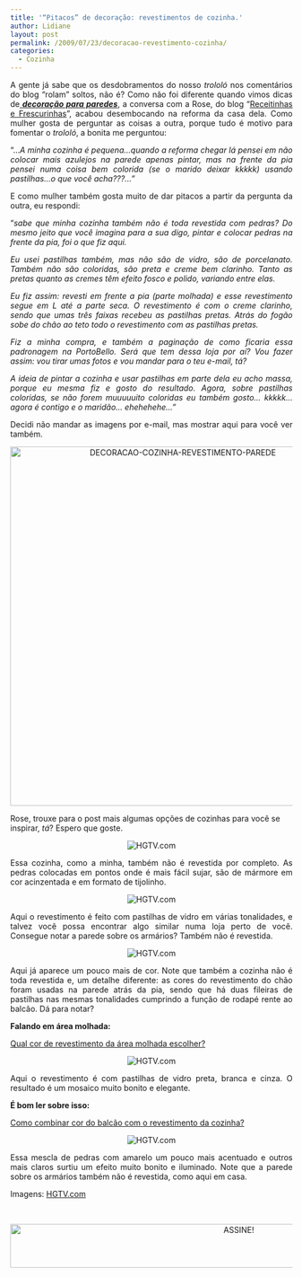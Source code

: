 ```yaml
---
title: '“Pitacos” de decoração: revestimentos de cozinha.'
author: Lidiane
layout: post
permalink: /2009/07/23/decoracao-revestimento-cozinha/
categories:
  - Cozinha
---
```

<p style="text-align: justify;">
  A gente já sabe que os desdobramentos do nosso <em>trololó</em> nos comentários do blog “rolam” soltos, não é? Como não foi diferente quando vimos dicas de<a href="http://www.trololodemulher.com.br/2009/07/13/alternativas-que-podem-transformar-sua-parede/" target="_self"> <strong><em>decoração para paredes</em></strong></a>, a conversa com a Rose, do blog “<a href="http://receitinhasefrescurinhas.blogspot.com/" target="_blank" rel="noopener noreferrer">Receitinhas e Frescurinhas</a>”, acabou desembocando na reforma da casa dela. Como mulher gosta de perguntar as coisas a outra, porque tudo é motivo para fomentar o <em>trololó</em>, a bonita me perguntou:
</p>

<p style="text-align: justify;">
  “…<em>A minha cozinha é pequena…quando a reforma chegar lá pensei em não colocar mais azulejos na parede apenas pintar, mas na frente da pia pensei numa coisa bem colorida (se o marido deixar kkkkk) usando pastilhas…o que você acha???…”</em>
</p>

<p style="text-align: justify;">
  E como mulher também gosta muito de dar pitacos a partir da pergunta da outra, eu respondi:
</p>

<p style="text-align: justify;">
  “<em>sabe que minha cozinha também não é toda revestida com pedras? Do mesmo jeito que você imagina para a sua digo, pintar e colocar pedras na frente da pia, foi o que fiz aqui. </em>
</p>

<p style="text-align: justify;">
  <em>Eu usei pastilhas também, mas não são de vidro, são de porcelanato. Também não são coloridas, são preta e creme bem clarinho. Tanto as pretas quanto as cremes têm efeito fosco e polido, variando entre elas. </em>
</p>

<p style="text-align: justify;">
  <em>Eu fiz assim: revesti em frente a pia (parte molhada) e esse revestimento segue em L até a parte seca. O revestimento é com o creme clarinho, sendo que umas três faixas recebeu as pastilhas pretas. Atrás do fogão sobe do chão ao teto todo o revestimento com as pastilhas pretas. </em>
</p>

<p style="text-align: justify;">
  <em>Fiz a minha compra, e também a paginação de como ficaria essa padronagem na PortoBello. Será que tem dessa loja por aí? Vou fazer assim: vou tirar umas fotos e vou mandar para o teu e-mail, tá? </em>
</p>

<p style="text-align: justify;">
  <em>A ideia de pintar a cozinha e usar pastilhas em parte dela eu acho massa, porque eu mesma fiz e gosto do resultado. Agora, sobre pastilhas coloridas, se não forem muuuuuito coloridas eu também gosto… kkkkk… agora é contigo e o maridão… ehehehehe…”</em>
</p>

<p style="text-align: justify;">
  Decidi não mandar as imagens por e-mail, mas mostrar aqui para você ver também.
</p>

<p align="center">
  <a href="https://www.trololodemulher.com.br/2014/06/DECORACAO-COZINHA-REVESTIMENTO-PAREDE.png"><img class="alignnone size-full wp-image-10140" src="https://www.trololodemulher.com.br/2014/06/DECORACAO-COZINHA-REVESTIMENTO-PAREDE.png" alt="DECORACAO-COZINHA-REVESTIMENTO-PAREDE" width="600" height="640" /></a>
</p>

Rose, trouxe para o post mais algumas opções de cozinhas para você se inspirar, _tá_? Espero que goste.

<p style="text-align: center;">
  <img class="aligncenter" title="HGTV.com" src="http://img.hgtv.com/HGTV/2008/04/28/rms-Jeff-kitchen-backsplash_lg.jpg" alt="HGTV.com" />
</p>

<p style="text-align: justify;">
  Essa cozinha, como a minha, também não é revestida por completo. As pedras colocadas em pontos onde é mais fácil sujar, são de mármore em cor acinzentada e em formato de tijolinho.
</p>

<p style="text-align: center;">
  <img class="aligncenter" title="HGTV.com" src="http://img.hgtv.com/HGTV/2008/04/29/erica-islas-kitchen-backsplash_lg.jpg" alt="HGTV.com" />
</p>

<p style="text-align: justify;">
  Aqui o revestimento é feito com pastilhas de vidro em várias tonalidades, e talvez você possa encontrar algo similar numa loja perto de você. Consegue notar a parede sobre os armários? Também não é revestida.
</p>

<p style="text-align: center;">
  <img class="aligncenter" title="HGTV.com" src="http://img.hgtv.com/HGTV/2008/04/28/hdivd310-kitchen-backsplash_lg.jpg" alt="HGTV.com" />
</p>

<p style="text-align: justify;">
  Aqui já aparece um pouco mais de cor. Note que também a cozinha não é toda revestida e, um detalhe diferente: as cores do revestimento do chão foram usadas na parede atrás da pia, sendo que há duas fileiras de pastilhas nas mesmas tonalidades cumprindo a função de rodapé rente ao balcão. Dá para notar?
</p>

<p style="text-align: justify;">
  <strong>Falando em área molhada:</strong>
</p>

<p style="text-align: justify;">
  <a href="http://www.decoracaodacasa.com/cozinha-revestimento/" target="_blank" rel="noopener noreferrer">Qual cor de revestimento da área molhada escolher?</a>
</p>

<p style="text-align: center;">
  <img class="aligncenter" title="HGTV.com" src="http://img.hgtv.com/HGTV/2008/04/28/hdivd911-kitchen-backsplash_lg.jpg" alt="HGTV.com" />
</p>

<p style="text-align: justify;">
  Aqui o revestimento é com pastilhas de vidro preta, branca e cinza. O resultado é um mosaico muito bonito e elegante.
</p>

<p style="text-align: justify;">
  <strong>É bom ler sobre isso:</strong>
</p>

<p style="text-align: justify;">
  <a href="http://www.decoracaodacasa.com/balcao-revestimento-cozinha/" target="_blank" rel="noopener noreferrer">Como combinar cor do balcão com o revestimento da cozinha?</a>
</p>

<p style="text-align: center;">
  <img class="aligncenter" title="HGTV.com" src="http://img.hgtv.com/HGTV/2008/04/28/rms-gfsgirl-kitchen-backspl_lg.jpg" alt="HGTV.com" />
</p>

<p style="text-align: justify;">
  Essa mescla de pedras com amarelo um pouco mais acentuado e outros mais claros surtiu um efeito muito bonito e iluminado. Note que a parede sobre os armários também não é revestida, como aqui em casa.
</p>

Imagens: <a href="http://www.hgtv.com/" target="_blank" rel="noopener noreferrer">HGTV.com</a>

&nbsp;

<p align="center">
  <a href="http://feedburner.google.com/fb/a/mailverify?uri=blogbichafemea&loc=pt_BR" target="_blank" rel="noopener noreferrer"><img class="alignnone size-full wp-image-10439" src="https://www.trololodemulher.com.br/2014/09/ASSINE.png" alt="ASSINE!" width="800" height="78" /></a>
</p>

<p align="center">
  <p>
    &nbsp;
  </p>
  
  <p align="center">